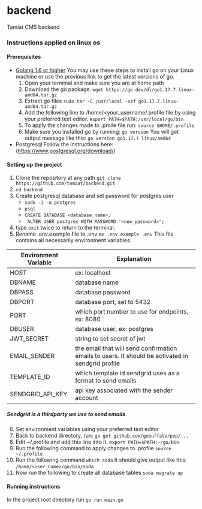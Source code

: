 

# backend
Tamiat CMS backend

### Instructions applied on linux os
#### Prerequisites
- [Golang 1.6 or higher](https://go.dev/doc/install)
  You may use these steps to install go on your Linux machine or use the previous link to get the latest versions of go.
    1. Open your terminal and make sure you are at home path
    2. Download the go package.
       ```wget https://go.dev/dl/go1.17.7.linux-amd64.tar.gz```
    3. Extract go files
       ```sudo tar -C /usr/local -xzf go1.17.7.linux-amd64.tar.gz```
    4. Add the following line to /home/<your_username/.profile file by using your preferred text editor.
       ```export PATH=$PATH:/usr/local/go/bin```
    5. To apply the changes made to .proile file run:
       ```source $HOME/.profile```
    6. Make sure you installed go by running:
       ```go version```
       You will get output message like this:
       ```go version go1.17.7 linux/amd64```
- Postgresql
  Follow the instructions here: (https://www.postgresql.org/download/)

#### Setting up the project
1. Clone the repository at any path
   ```git clone https://github.com/tamiat/backend.git```
2. ```cd backend```
3. Create postgresql database and set password for postgres user
    - ```sudo -i -u postgres```
    - ```psql```
    - ``` CREATE DATABASE <database_name>;  ```
    - ``` ALTER USER postgres WITH PASSWORD '<new_password>';```
4. type `exit` twice to return to the terminal.
5. Rename .env.example file to .env
   ```mv .env.example .env```
   This file contains all necessarily environment variables.


| Environment Variable  | Explanation |
| ------------- | ------------- |
| HOST  | ex: localhost  |
| DBNAME  | database name  |
| DBPASS  | database password  |
| DBPORT  | database port, set to 5432  |
| PORT  | which port number to use for endpoints, ex: 8080  |
| DBUSER  | database user, ex: postgres  |
| JWT_SECRET | string to set secret of jwt  |
| EMAIL_SENDER  | the email that will send confirmation emails to users. It should be activated in sendgrid profile   |
| TEMPLATE_ID  | which template id sendgrid uses as a format to send emails  |
| SENDGRID_API_KEY  | api key associated with the sender account |

##### Sendgrid is a thirdparty we use to send emails
6. Set environment variables using your preferred text editor
7. Back to backend directory, run:
   ```go get github.com/gobuffalo/pop/...```
8. Edit ~/.profile and add this line into it.
   ```export PATH=$PATH:~/go/bin```
9. Run the following command to apply changes to .profile
   ```source ~/.profile```
10. Run the following command
    ```which soda```
    It should give output like this:
    ```/home/<user_name>/go/bin/soda ```
11. Now run the following to create all database tables
    ```soda migrate up```

#### Running instructions
In the project root directory run
```go run main.go```



